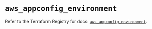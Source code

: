 # `aws_appconfig_environment`

Refer to the Terraform Registry for docs: [`aws_appconfig_environment`](https://registry.terraform.io/providers/hashicorp/aws/5.46.0/docs/resources/appconfig_environment).
